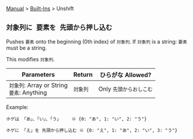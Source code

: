 [Manual](../../en.md) > [Built-Ins](../built_ins.md) > Unshift

## `対象列に 要素を 先頭から押し込む`

Pushes `要素` onto the beginning (0th index) of `対象列`. If `対象列` is a string: `要素` must be a string.

This modifies `対象列`.

| Parameters                                    | Return   | ひらがな Allowed?       |
| --------------------------------------------- | -------- | ----------------------- |
| `対象列`: Array or String<br>`要素`: Anything | `対象列` | Only `先頭からおしこむ` |

Example:

```
ホゲは 「あ」、「い」、「う」    ※ {0: "あ", 1: "い", 2: "う"}

ホゲに 「え」を 先頭から押し込む ※ {0: "え", 1: "あ", 2: "い", 3: "う"}
```